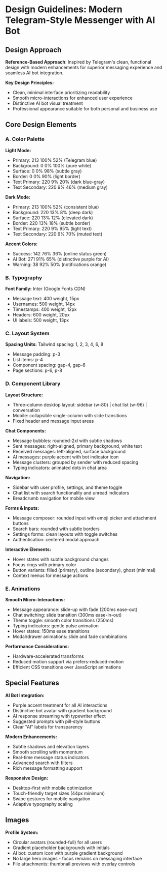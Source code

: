 # Design Guidelines: Modern Telegram-Style Messenger with AI Bot

## Design Approach
**Reference-Based Approach**: Inspired by Telegram's clean, functional design with modern enhancements for superior messaging experience and seamless AI bot integration.

**Key Design Principles:**
- Clean, minimal interface prioritizing readability
- Smooth micro-interactions for enhanced user experience
- Distinctive AI bot visual treatment
- Professional appearance suitable for both personal and business use

## Core Design Elements

### A. Color Palette
**Light Mode:**
- Primary: 213 100% 52% (Telegram blue)
- Background: 0 0% 100% (pure white)
- Surface: 0 0% 98% (subtle gray)
- Border: 0 0% 90% (light border)
- Text Primary: 220 9% 20% (dark blue-gray)
- Text Secondary: 220 9% 46% (medium gray)

**Dark Mode:**
- Primary: 213 100% 52% (consistent blue)
- Background: 220 13% 8% (deep dark)
- Surface: 220 13% 12% (elevated dark)
- Border: 220 13% 18% (subtle border)
- Text Primary: 220 9% 95% (light text)
- Text Secondary: 220 9% 70% (muted text)

**Accent Colors:**
- Success: 142 76% 36% (online status green)
- AI Bot: 271 91% 65% (distinctive purple for AI)
- Warning: 38 92% 50% (notifications orange)

### B. Typography
**Font Family:** Inter (Google Fonts CDN)
- Message text: 400 weight, 15px
- Usernames: 500 weight, 14px
- Timestamps: 400 weight, 12px
- Headers: 600 weight, 20px
- UI labels: 500 weight, 13px

### C. Layout System
**Spacing Units:** Tailwind spacing: 1, 2, 3, 4, 6, 8
- Message padding: p-3
- List items: p-4
- Component spacing: gap-4, gap-6
- Page sections: p-6, p-8

### D. Component Library

**Layout Structure:**
- Three-column desktop layout: sidebar (w-80) | chat list (w-96) | conversation
- Mobile: collapsible single-column with slide transitions
- Fixed header and message input areas

**Chat Components:**
- Message bubbles: rounded-2xl with subtle shadows
- Sent messages: right-aligned, primary background, white text
- Received messages: left-aligned, surface background
- AI messages: purple accent with bot indicator icon
- Message clusters: grouped by sender with reduced spacing
- Typing indicators: animated dots in chat area

**Navigation:**
- Sidebar with user profile, settings, and theme toggle
- Chat list with search functionality and unread indicators
- Breadcrumb navigation for mobile view

**Forms & Inputs:**
- Message composer: rounded input with emoji picker and attachment buttons
- Search bars: rounded with subtle borders
- Settings forms: clean layouts with toggle switches
- Authentication: centered modal approach

**Interactive Elements:**
- Hover states with subtle background changes
- Focus rings with primary color
- Button variants: filled (primary), outline (secondary), ghost (minimal)
- Context menus for message actions

### E. Animations
**Smooth Micro-Interactions:**
- Message appearance: slide-up with fade (200ms ease-out)
- Chat switching: slide transition (300ms ease-in-out)
- Theme toggle: smooth color transitions (250ms)
- Typing indicators: gentle pulse animation
- Hover states: 150ms ease transitions
- Modal/drawer animations: slide and fade combinations

**Performance Considerations:**
- Hardware-accelerated transforms
- Reduced motion support via prefers-reduced-motion
- Efficient CSS transitions over JavaScript animations

## Special Features

**AI Bot Integration:**
- Purple accent treatment for all AI interactions
- Distinctive bot avatar with gradient background
- AI response streaming with typewriter effect
- Suggested prompts with pill-style buttons
- Clear "AI" labels for transparency

**Modern Enhancements:**
- Subtle shadows and elevation layers
- Smooth scrolling with momentum
- Real-time message status indicators
- Advanced search with filters
- Rich message formatting support

**Responsive Design:**
- Desktop-first with mobile optimization
- Touch-friendly target sizes (44px minimum)
- Swipe gestures for mobile navigation
- Adaptive typography scaling

## Images
**Profile System:**
- Circular avatars (rounded-full) for all users
- Gradient placeholder backgrounds with initials
- AI bot: custom icon with purple gradient background
- No large hero images - focus remains on messaging interface
- File attachments: thumbnail previews with overlay controls